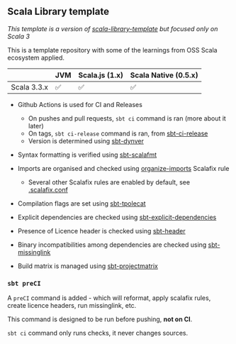 ## Scala Library template

_This template is a version of [scala-library-template](https://github.com/indoorvivants/scala-library-template) but focused only on Scala 3_

This is a template repository with some of the learnings from OSS Scala ecosystem applied.


|                | JVM  | Scala.js (1.x) | Scala Native (0.5.x)  |
| -------------- | ---  | -------------- | --------------------- |
| Scala 3.3.x    | ✅   | ✅             | ✅                    |


* Github Actions is used for CI and Releases

   * On pushes and pull requests, `sbt ci` command is ran (more about it later)
   * On tags, `sbt ci-release` command is ran, from [sbt-ci-release](https://github.com/olafurpg/sbt-ci-release)
   * Version is determined using [sbt-dynver](https://github.com/dwijnand/sbt-dynver)

* Syntax formatting is verified using [sbt-scalafmt](https://github.com/scalameta/sbt-scalafmt)

* Imports are organised and checked using [organize-imports](https://github.com/liancheng/scalafix-organize-imports) Scalafix rule

  * Several other Scalafix rules are enabled by default, see [.scalafix.conf](.scalafix.conf)

* Compilation flags are set using [sbt-tpolecat](https://github.com/DavidGregory084/sbt-tpolecat)

* Explicit dependencies are checked using [sbt-explicit-dependencies](https://github.com/cb372/sbt-explicit-dependencies)

* Presence of Licence header is checked using [sbt-header](https://github.com/sbt/sbt-header/)

* Binary incompatibilities among dependencies are checked using [sbt-missinglink](https://github.com/scalacenter/sbt-missinglink)

* Build matrix is managed using [sbt-projectmatrix](https://github.com/sbt/sbt-projectmatrix)

### `sbt preCI`

A `preCI` command is added - which will reformat, apply scalafix rules, create licence headers, run missinglink, etc.

This command is designed to be run before pushing, **not on CI**.

`sbt ci` command only runs checks, it never changes sources.
